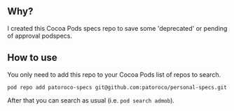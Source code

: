 ## Why?
I created this Cocoa Pods specs repo to save some 'deprecated' or pending of approval podspecs.


## How to use
You only need to add this repo to your Cocoa Pods list of repos to search.

```
pod repo add patoroco-specs git@github.com:patoroco/personal-specs.git
```

After that you can search as usual (i.e. `pod search admob`).


